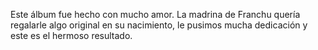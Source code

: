Este álbum fue hecho con mucho amor. La madrina de Franchu quería regalarle algo original en su nacimiento, le pusimos mucha dedicación y este es el hermoso resultado.